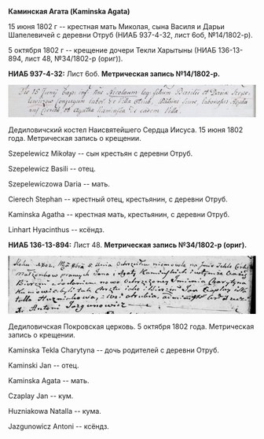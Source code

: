 **Каминская Агата (Kaminska Agata)**

15 июня 1802 г -- крестная мать Миколая, сына Василя и Дарьи Шапелевичей
с деревни Отруб (НИАБ 937-4-32, лист 6об, №14/1802-р).

5 октября 1802 г -- крещение дочери Текли Харытыны (НИАБ 136-13-894,
лист 48, №34/1802-р (ориг)).

**НИАБ 937-4-32:** Лист 6об. **Метрическая запись №14/1802-р.**

![](./media/3afa796ad9e57bd4e0155069c1bae4319a6bd9c7.png)

Дедиловичский костел Наисвятейшего Сердца Иисуса. 15 июня 1802 года.
Метрическая запись о крещении.

Szepelewicz Mikołay -- сын крестьян с деревни Отруб.

Szepelewicz Basili -- отец.

Szepelewiczowa Daria -- мать.

Cierech Stephan -- крестный отец, крестьянин, с деревни Отруб.

Kaminska Agatha -- крестная мать, крестьянин, с деревни Отруб.

Linhart Hyacinthus -- ксёндз.

**НИАБ 136-13-894:** Лист 48. **Метрическая запись №34/1802-р (ориг).**

![](./media/8713e4f25cc23c742fe4b94a56bf9f61036bed62.png)

Дедиловичская Покровская церковь. 5 октября 1802 года. Метрическая
запись о крещении.

Kaminska Tekla Charytyna -- дочь родителей с деревни Отруб.

Kaminski Jan -- отец.

Kaminska Agata -- мать.

Czaplay Jan -- кум.

Huzniakowa Natalla -- кума.

Jazgunowicz Antoni -- ксёндз.
